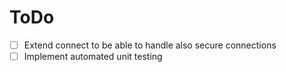 # ToDo

- [ ] Extend connect to be able to handle also secure connections
- [ ] Implement automated unit testing
